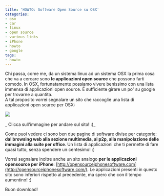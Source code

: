 ```yaml
---
title: 'HOWTO: Software Open Source su OSX'
categories:
- osx
- car
- linux
- open source
- various links
- iPhone
- howto
- google
tags:
- howto
---
```

Chi passa, come me, da un sistema linux ad un sistema OSX la prima cosa che va
a cercare sono **le applicazioni open source** che possono farti comodo. In
OSX, fortunatamente possiamo vivere benissimo con una lista immensa di
applicazioni open source. É sufficiente girare un po' su google per trovarne a
quantita.  
A tal proposito vorrei segnalare un sito che raccoglie una lista di
applicazioni open source per OSX:

[![]({{site.url}}/images/opensourcemac.png)  
](http://www.opensourcemac.org/)  
_ Clicca sull'immagine per andare sul sito! :)_

Come puoi vedere ci sono ben due pagine di software divise per categorie:
**dal browsing web alla sezione multimedia, al p2p, alla manipolazione delle
immagini alla suite per office**. Un lista di applicazioni che ti permette di
fare quasi tutto, senza spendere un centesimo! :)

Vorrei segnalare inoltre anche un sito analogo **per le applicazioni
opensource per iPhone**:
[http://opensourceiphonesoftware.com](http://opensourceiphonesoftware.com/).
Le applicazioni presenti in questo sito sono inferiori rispetto al precedente,
ma spero che con il tempo aumentino! :)

  
Buon download!


